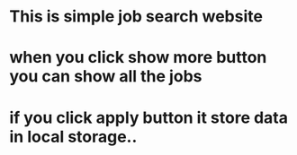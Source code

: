 # This is simple job search website
# when you click show more button you can show all the jobs
# if you click apply button it store data in local storage..